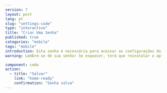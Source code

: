 ```yaml
---
version: 7
layout: post
lang: pt
slug: "settings-code"
type: "interactive"
title: "Criar Uma Senha"
published: true
categories: "mobile"
tags: "mobile"
introduction: Esta senha é necessária para acessar as configurações do aplicativo. Ela não é necessária para alertar os contatos em caso de emergência.
warning: Lembre-se de sua senha! Se esquecer, terá que reinstalar o aplicativo.

component: code
action:
  - title: "Salvar"
    link: "home-ready"
    confirmation: "Senha salva"
---
```

